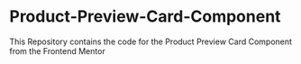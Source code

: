 # Product-Preview-Card-Component
This Repository contains the code for the Product Preview Card Component from the Frontend Mentor
